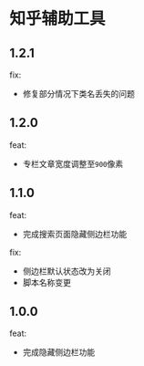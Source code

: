 # 知乎辅助工具

## 1.2.1

fix:
 - 修复部分情况下类名丢失的问题

## 1.2.0

feat:
 - 专栏文章宽度调整至`900`像素

## 1.1.0

feat:
 - 完成搜索页面隐藏侧边栏功能

fix:
 - 侧边栏默认状态改为关闭
 - 脚本名称变更

## 1.0.0

feat:
 - 完成隐藏侧边栏功能
